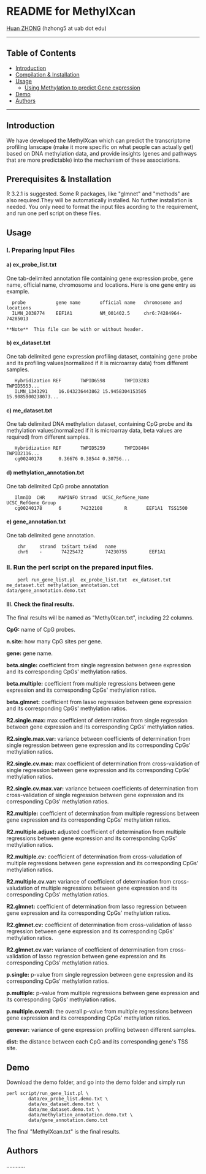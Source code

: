 README for MethylXcan
===============

[Huan ZHONG](https://github.com/dorothyzh/) \(hzhong5 at uab dot edu\)

* * *

Table of Contents
-----------------
* [Introduction](#introduction)
* [Compilation & Installation](#compilation)
* [Usage](#usage)
    * [Using Methylation to predict Gene expression](#built)
* [Demo](#demo)
* [Authors](#authors)

* * *

## <a name="introduction"></a> Introduction
We have developed the MethylXcan which can predict the transcriptome profiling lanscape (make it more specific on what people can actually get) based on DNA methylation data, and provide insights (genes and pathways that are more predictable) into the mechanism of these associations.

## <a name="compilation"></a> Prerequisites & Installation
R 3.2.1 is suggested. Some R packages, like "glmnet" and "methods" are also required.They will be automatically installed.
No further installation is needed. You only need to format the input files acording to the requirement, and run one perl script on these files.

## <a name="usage"></a> Usage

### I. Preparing Input Files

#### a) ex_probe_list.txt
   One tab-delimited annotation file containing gene expression probe, gene name, official name, chromosome and locations. Here is one gene entry as example.

      probe           gene name       official name   chromosome and locations  
      ILMN_2038774    EEF1A1          NM_001402.5     chr6:74284964-74285013
       
    **Note**  This file can be with or without header.

#### b) ex_dataset.txt 
   One tab delimited gene expression profiling dataset, containing gene probe and its profiling values(normalized if it is microarray data) from different samples.
       
       Hybridization REF       TWPID6598       TWPID3283       TWPID5553...
       ILMN_1343291    16.043236443862 15.9458304153505        15.9085900238073...
       
   
       

#### c) me_dataset.txt 
   One tab delimited DNA methylation dataset, containing CpG probe and its methylation values(normalized if it is microarray data, beta values are required) from different samples.
       
       Hybridization REF       TWPID5259       TWPID8404       TWPID2116...
       cg00240178      0.36676 0.38544 0.30756...
       
   
       

#### d) methylation_annotation.txt
   One tab delimited CpG probe annotation
   
       IlmnID  CHR     MAPINFO Strand  UCSC_RefGene_Name       UCSC_RefGene_Group
       cg00240178      6       74232108        R       EEF1A1  TSS1500
       
#### e) gene_annotation.txt
   One tab delimited gene annotation.
   
        chr     strand  txStart txEnd   name
        chr6    -       74225472        74230755        EEF1A1


### II. Run the perl script on the prepared input files.
      
        perl run_gene_list.pl  ex_probe_list.txt  ex_dataset.txt  me_dataset.txt methylation_annotation.txt  data/gene_annotation.demo.txt

#### III. Check the final results.
   The final results will be named as "MethylXcan.txt", including 22 columns.


__CpG:__ name of CpG probes.  

__n.site:__ how many CpG sites per gene.


__gene:__ gene name.

__beta.single:__ coefficient from single regression between gene expression and its corresponding CpGs' methylation ratios.

__beta.multiple:__ coefficient from multiple regressions between gene expression and its corresponding CpGs' methylation 
ratios.

__beta.glmnet:__ coefficient from lasso regression between gene expression and its corresponding CpGs' methylation ratios.

__R2.single.max:__ max coefficient of determination from single regression between gene expression and its corresponding CpGs' methylation ratios.

__R2.single.max.var:__ variance between coefficients of determination from single regression between gene expression and its corresponding CpGs' methylation ratios.

__R2.single.cv.max:__ max coefficient of determination from cross-validation of single regression between gene expression and its corresponding CpGs' methylation ratios.

__R2.single.cv.max.var:__ variance between coefficients of determination from cross-validation of single regression between gene expression and its corresponding CpGs' methylation ratios.

__R2.multiple:__ coefficient of determination from multiple regressions between gene expression and its corresponding CpGs' methylation ratios.

__R2.multiple.adjust:__ adjusted coefficient of determination from multiple regressions between gene expression and its corresponding CpGs' methylation ratios.

__R2.multiple.cv:__ coefficient of determination from cross-valudation of multiple regressions between gene expression and its corresponding CpGs' methylation ratios.

__R2.multiple.cv.var:__ variance of coefficient of determination from cross-valudation of multiple regressions between gene expression and its corresponding CpGs' methylation ratios.

__R2.glmnet:__ coefficient of determination from lasso regression between gene expression and its corresponding CpGs' methylation ratios.

__R2.glmnet.cv:__ coefficient of determination from cross-validation of lasso regression between gene expression and its corresponding CpGs' methylation ratios.

__R2.glmnet.cv.var:__ variance of coefficient of determination from cross-validation of lasso regression between gene expression and its corresponding CpGs' methylation ratios.

__p.single:__ p-value from single regression between gene expression and its corresponding CpGs' methylation ratios.

__p.multiple:__ p-value from multiple regressions between gene expression and its corresponding CpGs' methylation ratios.

__p.multiple.overall:__ the overall p-value from multiple regressions between gene expression and its corresponding CpGs' methylation ratios.

__genevar:__ variance of gene expression profiling between different samples.

__dist:__ the distance between each CpG and its corresponding gene's TSS site.






## <a name="demo"></a> Demo

Download the demo folder, and go into the demo folder and simply run 
   
    perl script/run_gene_list.pl \
            data/ex_probe_list.demo.txt \
            data/ex_dataset.demo.txt \
            data/me_dataset.demo.txt \
            data/methylation_annotation.demo.txt \
            data/gene_annotation.demo.txt

The final "MethylXcan.txt" is the final results.


            
## <a name="authors"></a> Authors
............

